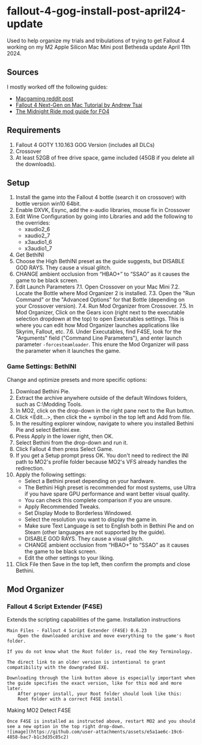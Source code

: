 # fallout-4-gog-install-post-april24-update
Used to help organize my trials and tribulations of trying to get Fallout 4 working on my M2 Apple Silicon Mac Mini post Bethesda update April 11th 2024.

## Sources
I mostly worked off the following guides:
- [Macgaming reddit post](https://www.reddit.com/r/macgaming/comments/1718p7t/comment/kzr2lrk/)
- [Fallout 4 Next-Gen on Mac Tutorial by Andrew Tsai](https://www.youtube.com/watch?v=dQYop_gICmc)
- [The Midnight Ride mod guide for FO4](https://themidnightride.moddinglinked.com/setup.html)

## Requirements
1. Fallout 4 GOTY 1.10.163 GOG Version (includes all DLCs)
2. Crossover
3. At least 52GB of free drive space, game included (45GB if you delete all the downloads).

## Setup
1. Install the game into the Fallout 4 bottle (search it on crossover) with bottle version win10 64bit.
2. Enable DXVK, Esync, add the x-audio libraries, mouse fix in Crossover
3. Edit Wine Configuration by going into Libraries and add the following to the overrides:
   - xaudio2_6
   - xaudio2_7
   - x3audio1_6
   - x3audio1_7
4. Get BethINI
5. Choose the High BethINI preset as the guide suggests, but DISABLE GOD RAYS. They cause a visual glitch.
6. CHANGE ambient occlusion from “HBAO+” to “SSAO” as it causes the game to be black screen.
7. Edit Launch Parameters
   7.1.   Open Crossover on your Mac Mini
   7.2.   Locate the Bottle where Mod Organizer 2 is installed.
   7.3.   Open the "Run Command" or the "Advanced Options" for that Bottle (depending on your Crossover version).
   7.4.   Run Mod Organizer from Crossover.
   7.5.   In Mod Organizer, Click on the Gears icon (right next to the executable selection dropdown at the top) to open Executables settings.  This is where you can edit how Mod Organizer launches applications like Skyrim, Fallout, etc.
   7.6.   Under Executables, find F4SE, look for the "Arguments" field ("Command Line Parameters"), and enter launch parameter `-forcesteamloader`.  This enure the Mod Organizer will pass the parameter when it launches the game.  

### Game Settings: BethINI
Change and optimize presets and more specific options:
1. Download Bethini Pie.
2. Extract the archive anywhere outside of the default Windows folders, such as C:\Modding Tools.
3. In MO2, click on the drop-down in the right pane next to the Run button.
4. Click <Edit...>, then click the + symbol in the top left and Add from file.
5. In the resulting explorer window, navigate to where you installed Bethini Pie and select Bethini.exe.
6. Press Apply in the lower right, then OK.
7. Select Bethini from the drop-down and run it.
8. Click Fallout 4 then press Select Game.
9. If you get a Setup prompt press OK. You don't need to redirect the INI path to MO2's profile folder because MO2's VFS already handles the redirection.
10. Apply the following settings:
    - Select a Bethini preset depending on your hardware.
    - The Bethini High preset is recommended for most systems, use Ultra if you have spare GPU performance and want better visual quality.
    - You can check this complete comparison if you are unsure.
    - Apply Recommended Tweaks.
    - Set Display Mode to Borderless Windowed.
    - Select the resolution you want to display the game in.
    - Make sure Text Language is set to English both in Bethini Pie and on Steam (other languages are not supported by the guide).
    - DISABLE GOD RAYS. They cause a visual glitch.
    - CHANGE ambient occlusion from “HBAO+” to “SSAO” as it causes the game to be black screen. 
    - Edit the other settings to your liking.
11. Click File then Save in the top left, then confirm the prompts and close Bethini.

## Mod Organizer 

### Fallout 4 Script Extender (F4SE)
Extends the scripting capabilities of the game.
Installation instructions

    Main Files - Fallout 4 Script Extender (F4SE) 0.6.23
        Open the downloaded archive and move everything to the game's Root folder.

    If you do not know what the Root folder is, read the Key Terminology.

    The direct link to an older version is intentional to grant compatibility with the downgraded EXE.

    Downloading through the link button above is especially important when the guide specifies the exact version, like for this mod and more later.
        After proper install, your Root folder should look like this:
        Root folder with a correct F4SE install

Making MO2 Detect F4SE

    Once F4SE is installed as instructed above, restart MO2 and you should see a new option in the top right drop-down.
    ![image](https://github.com/user-attachments/assets/e5a1ae6c-19c6-4858-bac7-b1c3d35c85c2)
